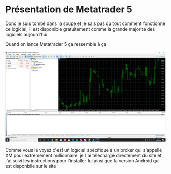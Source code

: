 # Présentation de Metatrader 5

Donc je suis tombé dans la soupe et je sais pas du tout comment fonctionne ce logiciel, il est disponible gratuitement comme la grande majorité des logiciels aujourd'hui

Quand on lance Metatrader 5 ça ressemble à ça

![mt5](manuscript/images/mt5.png)

Comme vous le voyez c'est un logiciel spécifique à un broker qui s'appelle XM pour extrèmement millionnaire, je l'ai téléchargé directement du site et j'ai suivi les instructions pour l'installer lui ainsi que la version Android qui est disponbile sur le site
